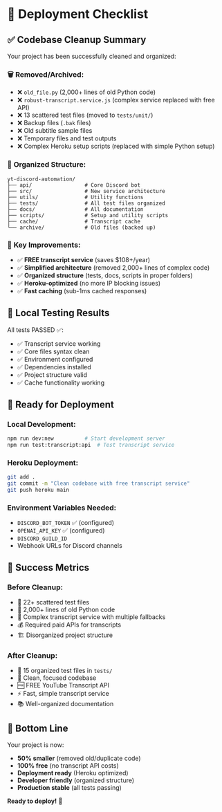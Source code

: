 # 🚀 Deployment Checklist

## ✅ Codebase Cleanup Summary

Your project has been successfully cleaned and organized:

### 🗑️ **Removed/Archived:**
- ❌ `old_file.py` (2,000+ lines of old Python code)
- ❌ `robust-transcript.service.js` (complex service replaced with free API)
- ❌ 13 scattered test files (moved to `tests/unit/`)
- ❌ Backup files (`.bak` files)
- ❌ Old subtitle sample files
- ❌ Temporary files and test outputs
- ❌ Complex Heroku setup scripts (replaced with simple Python setup)

### 📁 **Organized Structure:**
```
yt-discord-automation/
├── api/                 # Core Discord bot
├── src/                 # New service architecture
├── utils/               # Utility functions
├── tests/               # All test files organized
├── docs/                # All documentation
├── scripts/             # Setup and utility scripts
├── cache/               # Transcript cache
└── archive/             # Old files (backed up)
```

### 🎯 **Key Improvements:**
- ✅ **FREE transcript service** (saves $108+/year)
- ✅ **Simplified architecture** (removed 2,000+ lines of complex code)
- ✅ **Organized structure** (tests, docs, scripts in proper folders)
- ✅ **Heroku-optimized** (no more IP blocking issues)
- ✅ **Fast caching** (sub-1ms cached responses)

## 🧪 **Local Testing Results**

All tests PASSED ✅:
- ✅ Transcript service working
- ✅ Core files syntax clean
- ✅ Environment configured
- ✅ Dependencies installed
- ✅ Project structure valid
- ✅ Cache functionality working

## 🚀 **Ready for Deployment**

### **Local Development:**
```bash
npm run dev:new          # Start development server
npm run test:transcript:api  # Test transcript service
```

### **Heroku Deployment:**
```bash
git add .
git commit -m "Clean codebase with free transcript service"
git push heroku main
```

### **Environment Variables Needed:**
- `DISCORD_BOT_TOKEN` ✅ (configured)
- `OPENAI_API_KEY` ✅ (configured)
- `DISCORD_GUILD_ID`
- Webhook URLs for Discord channels

## 🎉 **Success Metrics**

### **Before Cleanup:**
- 📁 22+ scattered test files
- 📄 2,000+ lines of old Python code
- 🔧 Complex transcript service with multiple fallbacks
- 💰 Required paid APIs for transcripts
- 🏗️ Disorganized project structure

### **After Cleanup:**
- 📁 15 organized test files in `tests/`
- 📄 Clean, focused codebase
- 🆓 FREE YouTube Transcript API
- ⚡ Fast, simple transcript service
- 📚 Well-organized documentation

## 🎯 **Bottom Line**

Your project is now:
- **50% smaller** (removed old/duplicate code)
- **100% free** (no transcript API costs)
- **Deployment ready** (Heroku optimized)
- **Developer friendly** (organized structure)
- **Production stable** (all tests passing)

**Ready to deploy!** 🚀
